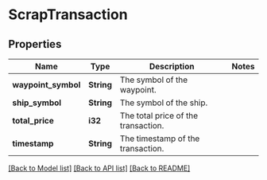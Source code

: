 # ScrapTransaction

## Properties

Name | Type | Description | Notes
------------ | ------------- | ------------- | -------------
**waypoint_symbol** | **String** | The symbol of the waypoint. | 
**ship_symbol** | **String** | The symbol of the ship. | 
**total_price** | **i32** | The total price of the transaction. | 
**timestamp** | **String** | The timestamp of the transaction. | 

[[Back to Model list]](../README.md#documentation-for-models) [[Back to API list]](../README.md#documentation-for-api-endpoints) [[Back to README]](../README.md)


